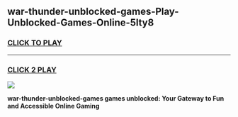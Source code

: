 
## war-thunder-unblocked-games-Play-Unblocked-Games-Online-5lty8
<h3>
<a href="https://premium76.site?title=war-thunder-unblocked-games&ref=25A">CLICK TO PLAY</a></h3>
<hr>

<h3>
<a href="https://premium76.site?title=war-thunder-unblocked-games&ref=25A">CLICK 2 PLAY</a>
  
</h3>

<a href="https://premium76.site?title=war-thunder-unblocked-games&ref=25A"><img src="https://clearcache.store/games.png"></a>


**war-thunder-unblocked-games games unblocked: Your Gateway to Fun and Accessible Online Gaming**
